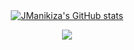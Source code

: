<div style="text-align: center;">
    <grid>
        <a href="http://www.github.com/JManikiza"><img src="https://github-readme-stats.vercel.app/api?username=JManikiza&show_icons=true&hide=&count_private=true&title_color=0891b2&text_color=ffffff&icon_color=0891b2&bg_color=1c1917&hide_border=true&show_icons=true" alt="JManikiza's GitHub stats" /></a>

  <a href="http://www.github.com/JManikiza"><img src="https://github-readme-streak-stats.herokuapp.com/?user=JManikiza&stroke=ffffff&background=1c1917&ring=0891b2&fire=0891b2&currStreakNum=ffffff&currStreakLabel=0891b2&sideNums=ffffff&sideLabels=ffffff&dates=ffffff&hide_border=true" /></a>
    </grid>
</div>
